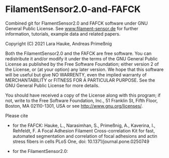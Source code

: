 # FilamentSensor2.0-and-FAFCK
Combined git for FlamentSensor2.0 and FAFCK software under GNU General Public License. See www.filament-sensor.de
for further information, tutorials, example data and related papers.

Copyright (C) 2021 Lara Hauke, Andreas Primeßnig

Both the FilamentSensor2.0 and the FAFCK are free software. You can redistribute it and/or modify it 
under the terms of the GNU General Public License as published by the Free Software Foundation; either version 2
of the License, or (at your option) any later version.
We hope that this software will be useful but give NO WARRENTY, even the implied warranty of MERCHANTABILITY 
or FITNESS FOR A PARTICULAR PURPOSE. See the GNU General Public License for more details.

You should have received a copy of the License along with this program; if not, write to the Free Software
Foundation, Inc., 51 Franklin St, Fifth Floor, Boston, MA 02110-1301, USA or see <http://www.gnu.org/licenses/>.

Please cite
- for the FAFCK:
Hauke, L., Narasimhan, S., Primeßnig, A., Kaverina, I., Rehfeldt, F.
A Focal Adhesion Filament Cross-correlation Kit for fast, automated segmentation and correlation of focal adhesions and actin stress fibers in cells
PLoS One, doi: 10.1371/journal.pone.0250749

- for the FilamentSensor2.0:

